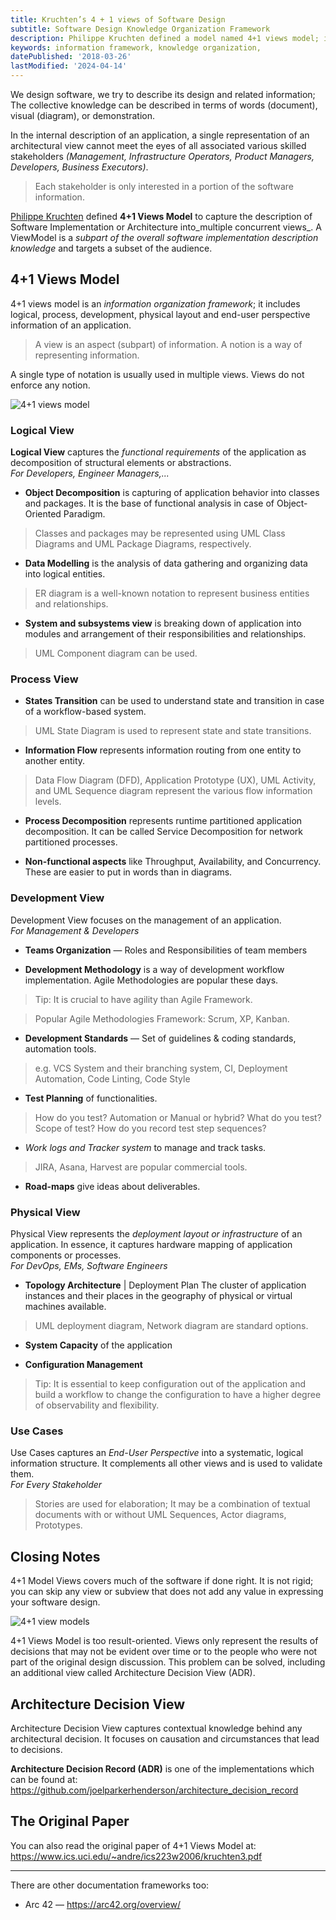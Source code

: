 ```yaml
---
title: Kruchten’s 4 + 1 views of Software Design
subtitle: Software Design Knowledge Organization Framework
description: Philippe Kruchten defined a model named 4+1 views model; it is a set of views, to express the software design efficiently.
keywords: information framework, knowledge organization, 
datePublished: '2018-03-26'
lastModified: '2024-04-14'
---
```


We design software, we try to describe its design and related information; The collective knowledge can be described in terms of words (document), visual (diagram), or demonstration.

In the internal description of an application, a single representation of an architectural view cannot meet the eyes of all associated various skilled stakeholders _(Management, Infrastructure Operators, Product Managers, Developers, Business Executors)_.


> Each stakeholder is only interested in a portion of the software information.

[Philippe Kruchten](https://en.wikipedia.org/wiki/Philippe_Kruchten) defined **4+1 Views Model** to capture the description of Software Implementation or Architecture into_multiple concurrent views_.
A ViewModel is a _subpart of the overall software implementation description knowledge_ and targets a subset of the audience.

## 4+1 Views Model

4+1 views model is an _information organization framework_; it includes logical, process, development, physical layout and end-user perspective information of an application.


> A view is an aspect (subpart) of information.
> A notion is a way of representing information.

A single type of notation is usually used in multiple views. Views do not enforce any notion.

![4+1 views model](https://miro.medium.com/v2/resize:fit:2000/format:webp/1*QmXrPGG7uZCNIQohIaJCYA.png)


### Logical View
__Logical View__ captures the _functional requirements_ of the application as decomposition of structural elements or abstractions.   
_For Developers, Engineer Managers,..._



* __Object Decomposition__ is capturing of application behavior into classes and packages. It is the base of functional analysis in case of Object-Oriented Paradigm.


> Classes and packages may be represented using UML Class Diagrams and UML Package Diagrams, respectively.


* __Data Modelling__ is the analysis of data gathering and organizing data into logical entities.

> ER diagram is a well-known notation to represent business entities and relationships.


* __System and subsystems view__ is breaking down of application into modules and arrangement of their responsibilities and relationships.

> UML Component diagram can be used.


### Process View

* __States Transition__ can be used to understand state and transition in case of a workflow-based system.

> UML State Diagram is used to represent state and state transitions.

* __Information Flow__ represents information routing from one entity to another entity.

> Data Flow Diagram (DFD), Application Prototype (UX), UML Activity, and UML Sequence diagram represent the various flow information levels.


* __Process Decomposition__ represents runtime partitioned application decomposition. It can be called Service Decomposition for network partitioned processes.

* __Non-functional aspects__ like Throughput, Availability, and Concurrency. These are easier to put in words than in diagrams.


### Development View
Development View focuses on the management of an application.   
_For Management & Developers_

* __Teams Organization__ — Roles and Responsibilities of team members


* __Development Methodology__ is a way of development workflow implementation. Agile Methodologies are popular these days.

> Tip: It is crucial to have agility than Agile Framework.

> Popular Agile Methodologies Framework: Scrum, XP, Kanban.

* __Development Standards__ — Set of guidelines & coding standards, automation tools.
> e.g. VCS System and their branching system, CI, Deployment Automation, Code Linting, Code Style
* __Test Planning__ of functionalities.
> How do you test? Automation or Manual or hybrid? What do you test? Scope of test? How do you record test step sequences?


* _Work logs and Tracker system_ to manage and track tasks.
> JIRA, Asana, Harvest are popular commercial tools.

* __Road-maps__ give ideas about deliverables.

### Physical View

Physical View represents the _deployment layout or infrastructure_ of an application. In essence, it captures hardware mapping of application components or processes.   
_For DevOps, EMs, Software Engineers_


* __Topology Architecture__ | Deployment Plan
The cluster of application instances and their places in the geography of physical or virtual machines available.
> UML deployment diagram, Network diagram are standard options.

* __System Capacity__ of the application

* __Configuration Management__

> Tip: It is essential to keep configuration out of the application and build a workflow to change the configuration to have a higher degree of observability and flexibility.


### Use Cases
Use Cases captures an _End-User Perspective_ into a systematic, logical information structure. It complements all other views and is used to validate them.    
_For Every Stakeholder_

> Stories are used for elaboration; It may be a combination of textual documents with or without UML Sequences, Actor diagrams, Prototypes.


## Closing Notes
4+1 Model Views covers much of the software if done right. It is not rigid; you can skip any view or subview that does not add any value in expressing your software design.

![4+1 view models](https://miro.medium.com/v2/resize:fit:1400/format:webp/1*U1galJVGm4Db5J1nG-HNWw.png)

4+1 Views Model is too result-oriented. Views only represent the results of decisions that may not be evident over time or to the people who were not part of the original design discussion. This problem can be solved, including an additional view called Architecture Decision View (ADR).


## Architecture Decision View 
Architecture Decision View captures contextual knowledge behind any architectural decision. It focuses on causation and circumstances that lead to decisions.

__Architecture Decision Record (ADR)__ is one of the implementations which can be found at:
https://github.com/joelparkerhenderson/architecture_decision_record

## The Original Paper
You can also read the original paper of 4+1 Views Model at:
https://www.ics.uci.edu/~andre/ics223w2006/kruchten3.pdf

---

There are other documentation frameworks too:
* Arc 42 — https://arc42.org/overview/